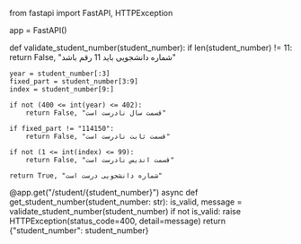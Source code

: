 from fastapi import FastAPI, HTTPException

app = FastAPI()

def validate_student_number(student_number):
    if len(student_number) != 11:
        return False, "شماره دانشجویی باید 11 رقم باشد"
    
    year = student_number[:3]
    fixed_part = student_number[3:9]
    index = student_number[9:]

    if not (400 <= int(year) <= 402):
        return False, "قسمت سال نادرست است"
    
    if fixed_part != "114150":
        return False, "قسمت ثابت نادرست است"
    
    if not (1 <= int(index) <= 99):
        return False, "قسمت اندیس نادرست است"
    
    return True, "شماره دانشجویی درست است"

@app.get("/student/{student_number}")
async def get_student_number(student_number: str):
    is_valid, message = validate_student_number(student_number)
    if not is_valid:
        raise HTTPException(status_code=400, detail=message)
    return {"student_number": student_number}
